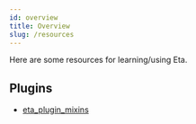 ```yaml
---
id: overview
title: Overview
slug: /resources
---
```


Here are some resources for learning/using Eta.

## Plugins

- [eta_plugin_mixins](https://github.com/nebrelbug/eta_plugin_mixins)